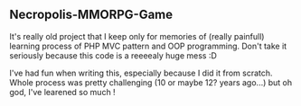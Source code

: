 ## Necropolis-MMORPG-Game

It's really old project that I keep only for memories of (really painfull) learning process of PHP MVC pattern and OOP programming.
Don't take it seriously because this code is a reeeealy huge mess :D

I've had fun when writing this, especially because I did it from scratch. Whole process was pretty challenging (10 or maybe 12? years ago...) but oh god, I've learened so much !
